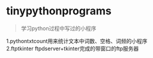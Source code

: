 # tinypythonprograms
> 学习python过程中写过的小程序

1.pythontxtcount用来统计文本中词数、空格、词频的小程序<br>
2.ftptkinter ftpdserver+tkinter完成的带窗口的ftp服务器<br>

